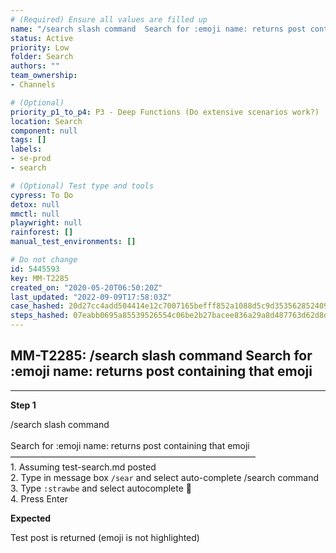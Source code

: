 ```yaml
---
# (Required) Ensure all values are filled up
name: "/search slash command  Search for :emoji name: returns post containing that emoji"
status: Active
priority: Low
folder: Search
authors: ""
team_ownership: 
- Channels

# (Optional)
priority_p1_to_p4: P3 - Deep Functions (Do extensive scenarios work?)
location: Search
component: null
tags: []
labels: 
- se-prod
- search

# (Optional) Test type and tools
cypress: To Do
detox: null
mmctl: null
playwright: null
rainforest: []
manual_test_environments: []

# Do not change
id: 5445593
key: MM-T2285
created_on: "2020-05-20T06:50:20Z"
last_updated: "2022-09-09T17:58:03Z"
case_hashed: 20d27cc4add504414e12c7007165befff852a1088d5c9d353562852409e7676fa72ed96f580dfad569ec8253b22a0ded
steps_hashed: 07eabb0695a85539526554c06be2b27bacee836a29a8d487763d62d8da21c04286dcd9c2a202a6f68aa7439ea984732b
---
```


<!-- (Auto-generated) Based on frontmatter's "key" and "name" -->

## MM-T2285: /search slash command Search for :emoji name: returns post containing that emoji

---

**Step 1**

/search slash command\
\
Search for :emoji name: returns post containing that emoji\
————————————————————————————\
1\. Assuming test-search.md posted\
2\. Type in message box `/sear` and select auto-complete /search command\
3\. Type `:strawbe` and select autocomplete :strawberry:\
4\. Press Enter

**Expected**

Test post is returned (emoji is not highlighted)

